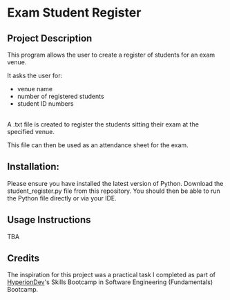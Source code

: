 <h1>Exam Student Register</h1>

<h2>Project Description</h2>

This program allows the user to create a register of students for an exam venue.

It asks the user for:
<ul>
  <li>venue name</li>
  <li>number of registered students</li>
  <li>student ID numbers</li>
</ul>

<br>
A .txt file is created to register the students sitting their exam at the specified venue.

This file can then be used as an attendance sheet for the exam.

<h2>Installation:</h2>
Please ensure you have installed the latest version of Python.  
Download the student_register.py file from this repository.  
You should then be able to run the Python file directly or via your IDE.

<h2>Usage Instructions</h2>
TBA

<h2>Credits</h2>
The inspiration for this project was a practical task I completed as part of <a href="https://www.linkedin.com/school/hyperion-development-south-africa/">HyperionDev</a>'s Skills Bootcamp in Software Engineering (Fundamentals) Bootcamp.
